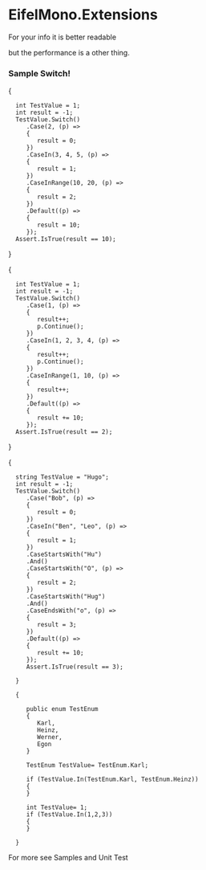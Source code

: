 <H1>EifelMono.Extensions</H1>

For your info it is better readable  

but the performance is a other thing.


<H3>Sample Switch!</H3>

   {
   
      int TestValue = 1;
      int result = -1;
      TestValue.Switch()
         .Case(2, (p) =>
         {
            result = 0;
         })
         .CaseIn(3, 4, 5, (p) =>
         {
            result = 1;
         })
         .CaseInRange(10, 20, (p) =>
         {
            result = 2;
         })
         .Default((p) =>
         {
            result = 10;
         });
      Assert.IsTrue(result == 10);
      
   }
    
   {
   
      int TestValue = 1;
      int result = -1;
      TestValue.Switch()
         .Case(1, (p) =>
         {
            result++;
            p.Continue();
         })
         .CaseIn(1, 2, 3, 4, (p) =>
         {
            result++;
            p.Continue();
         })
         .CaseInRange(1, 10, (p) =>
         {
            result++;
         })
         .Default((p) =>
         {
            result += 10;
         });
      Assert.IsTrue(result == 2);
      
   }
    
   {
   
      string TestValue = "Hugo";
      int result = -1;
      TestValue.Switch()
         .Case("Bob", (p) =>
         {
            result = 0;
         })
         .CaseIn("Ben", "Leo", (p) =>
         {
            result = 1;
         })
         .CaseStartsWith("Hu")
         .And()
         .CaseStartsWith("O", (p) =>
         {
            result = 2;
         })
         .CaseStartsWith("Hug")
         .And()
         .CaseEndsWith("o", (p) =>
         {
            result = 3;
         })
         .Default((p) =>
         {
            result += 10;
         });
         Assert.IsTrue(result == 3);
         
      } 
      
      {
      
         public enum TestEnum
         {
            Karl,
            Heinz,
            Werner,
            Egon
         }
         
         TestEnum TestValue= TestEnum.Karl;
         
         if (TestValue.In(TestEnum.Karl, TestEnum.Heinz))
         {
         }
         
         int TestValue= 1;
         if (TestValue.In(1,2,3))
         {
         }
         
      }


For more see  Samples and Unit Test

